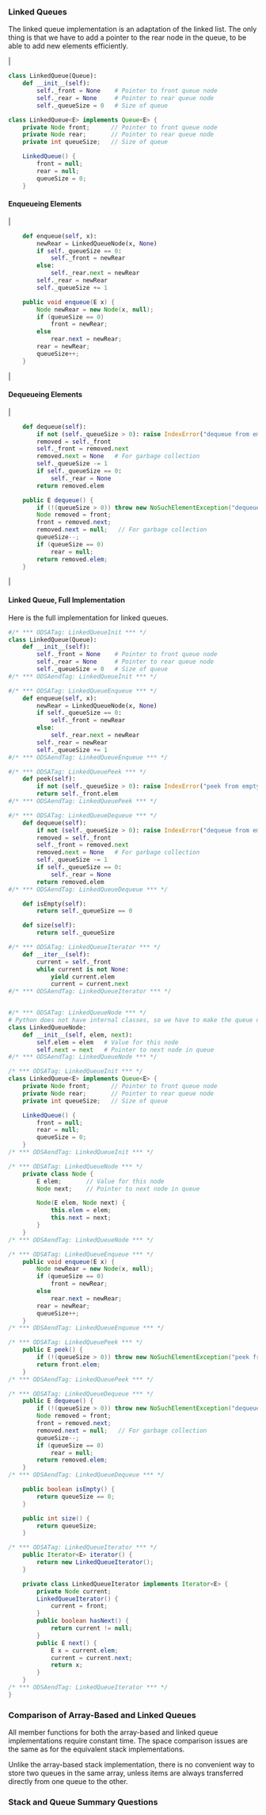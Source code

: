 
### Linked Queues

The linked queue implementation is an adaptation of the linked list. The
only thing is that we have to add a pointer to the rear node in the
queue, to be able to add new elements efficiently.

<inlineav id="LinkedQueue-Intro-CON" src="ChalmersGU/LinkedQueue-Intro-CON.js" name="Linked Queue Intro" links="ChalmersGU/CGU-Styles.css"/>

| 

```python
class LinkedQueue(Queue):
    def __init__(self):
        self._front = None    # Pointer to front queue node
        self._rear = None     # Pointer to rear queue node
        self._queueSize = 0   # Size of queue
```

```java
class LinkedQueue<E> implements Queue<E> {
    private Node front;      // Pointer to front queue node
    private Node rear;       // Pointer to rear queue node
    private int queueSize;   // Size of queue

    LinkedQueue() {
        front = null;
        rear = null;
        queueSize = 0;
    }
```



#### Enqueueing Elements

<inlineav id="LinkedQueue-Enqueue-CON" src="ChalmersGU/LinkedQueue-Enqueue-CON.js" name="Linked Queue Enqueue" links="ChalmersGU/CGU-Styles.css"/>

| 

```python
    def enqueue(self, x):
        newRear = LinkedQueueNode(x, None)
        if self._queueSize == 0:
            self._front = newRear
        else:
            self._rear.next = newRear
        self._rear = newRear
        self._queueSize += 1
```

```java
    public void enqueue(E x) {
        Node newRear = new Node(x, null);
        if (queueSize == 0)
            front = newRear;
        else
            rear.next = newRear;
        rear = newRear;
        queueSize++;
    }
```



| 

<avembed id="LinkedQueue-Enqueue-PRO" src="ChalmersGU/LinkedQueue-Enqueue-PRO.html" type="ka" name="Linked Queue Enqueue Exercise"/>

#### Dequeueing Elements

<inlineav id="LinkedQueue-Dequeue-CON" src="ChalmersGU/LinkedQueue-Dequeue-CON.js" name="Linked Queue Dequeue" links="ChalmersGU/CGU-Styles.css"/>

| 

```python
    def dequeue(self):
        if not (self._queueSize > 0): raise IndexError("dequeue from empty queue")
        removed = self._front
        self._front = removed.next
        removed.next = None   # For garbage collection
        self._queueSize -= 1
        if self._queueSize == 0:
            self._rear = None
        return removed.elem
```

```java
    public E dequeue() {
        if (!(queueSize > 0)) throw new NoSuchElementException("dequeue from empty queue");
        Node removed = front;
        front = removed.next;
        removed.next = null;   // For garbage collection
        queueSize--;
        if (queueSize == 0)
            rear = null;
        return removed.elem;
    }
```



| 

<avembed id="LinkedQueue-Dequeue-PRO" src="ChalmersGU/LinkedQueue-Dequeue-PRO.html" type="ka" name="Linked Queue Dequeue Exercise"/>

#### Linked Queue, Full Implementation

Here is the full implementation for linked queues.

```python
#/* *** ODSATag: LinkedQueueInit *** */
class LinkedQueue(Queue):
    def __init__(self):
        self._front = None    # Pointer to front queue node
        self._rear = None     # Pointer to rear queue node
        self._queueSize = 0   # Size of queue
#/* *** ODSAendTag: LinkedQueueInit *** */

#/* *** ODSATag: LinkedQueueEnqueue *** */
    def enqueue(self, x):
        newRear = LinkedQueueNode(x, None)
        if self._queueSize == 0:
            self._front = newRear
        else:
            self._rear.next = newRear
        self._rear = newRear
        self._queueSize += 1
#/* *** ODSAendTag: LinkedQueueEnqueue *** */

#/* *** ODSATag: LinkedQueuePeek *** */
    def peek(self):
        if not (self._queueSize > 0): raise IndexError("peek from empty queue")
        return self._front.elem
#/* *** ODSAendTag: LinkedQueuePeek *** */

#/* *** ODSATag: LinkedQueueDequeue *** */
    def dequeue(self):
        if not (self._queueSize > 0): raise IndexError("dequeue from empty queue")
        removed = self._front
        self._front = removed.next
        removed.next = None   # For garbage collection
        self._queueSize -= 1
        if self._queueSize == 0:
            self._rear = None
        return removed.elem
#/* *** ODSAendTag: LinkedQueueDequeue *** */

    def isEmpty(self):
        return self._queueSize == 0

    def size(self):
        return self._queueSize

#/* *** ODSATag: LinkedQueueIterator *** */
    def __iter__(self):
        current = self._front
        while current is not None:
            yield current.elem
            current = current.next
#/* *** ODSAendTag: LinkedQueueIterator *** */


#/* *** ODSATag: LinkedQueueNode *** */
# Python does not have internal classes, so we have to make the queue node standalone.
class LinkedQueueNode:
    def __init__(self, elem, next):
        self.elem = elem   # Value for this node
        self.next = next   # Pointer to next node in queue
#/* *** ODSAendTag: LinkedQueueNode *** */
```

```java
/* *** ODSATag: LinkedQueueInit *** */
class LinkedQueue<E> implements Queue<E> {
    private Node front;      // Pointer to front queue node
    private Node rear;       // Pointer to rear queue node
    private int queueSize;   // Size of queue

    LinkedQueue() {
        front = null;
        rear = null;
        queueSize = 0;
    }
/* *** ODSAendTag: LinkedQueueInit *** */

/* *** ODSATag: LinkedQueueNode *** */
    private class Node {
        E elem;       // Value for this node
        Node next;    // Pointer to next node in queue

        Node(E elem, Node next) {
            this.elem = elem;
            this.next = next;
        }
    }
/* *** ODSAendTag: LinkedQueueNode *** */

/* *** ODSATag: LinkedQueueEnqueue *** */
    public void enqueue(E x) {
        Node newRear = new Node(x, null);
        if (queueSize == 0)
            front = newRear;
        else
            rear.next = newRear;
        rear = newRear;
        queueSize++;
    }
/* *** ODSAendTag: LinkedQueueEnqueue *** */

/* *** ODSATag: LinkedQueuePeek *** */
    public E peek() {
        if (!(queueSize > 0)) throw new NoSuchElementException("peek from empty queue");
        return front.elem;
    }
/* *** ODSAendTag: LinkedQueuePeek *** */

/* *** ODSATag: LinkedQueueDequeue *** */
    public E dequeue() {
        if (!(queueSize > 0)) throw new NoSuchElementException("dequeue from empty queue");
        Node removed = front;
        front = removed.next;
        removed.next = null;   // For garbage collection
        queueSize--;
        if (queueSize == 0)
            rear = null;
        return removed.elem;
    }
/* *** ODSAendTag: LinkedQueueDequeue *** */

    public boolean isEmpty() {
        return queueSize == 0;
    }

    public int size() {
        return queueSize;
    }

/* *** ODSATag: LinkedQueueIterator *** */
    public Iterator<E> iterator() {
        return new LinkedQueueIterator();
    }

    private class LinkedQueueIterator implements Iterator<E> {
        private Node current;
        LinkedQueueIterator() {
            current = front;
        }
        public boolean hasNext() {
            return current != null;
        }
        public E next() {
            E x = current.elem;
            current = current.next;
            return x;
        }
    }
/* *** ODSAendTag: LinkedQueueIterator *** */
}
```



### Comparison of Array-Based and Linked Queues

All member functions for both the array-based and linked queue
implementations require constant time. The space comparison issues are
the same as for the equivalent stack implementations.

Unlike the array-based stack implementation, there is no convenient way
to store two queues in the same array, unless items are always
transferred directly from one queue to the other.

### Stack and Queue Summary Questions

<avembed id="StackQueue-Summary-QUIZ" src="ChalmersGU/StackQueue-Summary-QUIZ.html" type="ka" name="Stack/Queue Summary Exercise"/>
